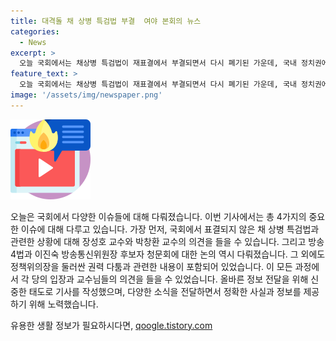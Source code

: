 ```yaml
---
title: 대격돌 채 상병 특검법 부결  여야 본회의 뉴스
categories:
  - News
excerpt: >
  오늘 국회에서는 채상병 특검법이 재표결에서 부결되면서 다시 폐기된 가운데, 국내 정치권에서는 여야가 방송 4법을 두고도 충돌하는 상황이다. 특히 국회의 장면들과 함께 이에 대한 각계각층의 시각이 대립되고 있는 가운데, 국민의 관심이 집중되고 있다.특검법과 관련한 국회의 상황과 정책위의장에 대한 논란 등이 이어지고 있는 것으로 보인다.
feature_text: >
  오늘 국회에서는 채상병 특검법이 재표결에서 부결되면서 다시 폐기된 가운데, 국내 정치권에서는 여야가 방송 4법을 두고도 충돌하는 상황이다. 특히 국회의 장면들과 함께 이에 대한 각계각층의 시각이 대립되고 있는 가운데, 국민의 관심이 집중되고 있다.특검법과 관련한 국회의 상황과 정책위의장에 대한 논란 등이 이어지고 있는 것으로 보인다.
image: '/assets/img/newspaper.png'
---
```


<p><img src="/assets/img/news.png" alt="rentncar 속보" /></p>

<p>오늘은 국회에서 다양한 이슈들에 대해 다뤄졌습니다. 이번 기사에서는 총 4가지의 중요한 이슈에 대해 다루고 있습니다. 가장 먼저, 국회에서 표결되지 않은 채 상병 특검법과 관련한 상황에 대해 장성호 교수와 박창환 교수의 의견을 들을 수 있습니다. 그리고 방송 4법과 이진숙 방송통신위원장 후보자 청문회에 대한 논의 역시 다뤄졌습니다. 그 외에도 정책위의장을 둘러싼 권력 다툼과 관련한 내용이 포함되어 있었습니다. 이 모든 과정에서 각 당의 입장과 교수님들의 의견을 들을 수 있었습니다. 올바른 정보 전달을 위해 신중한 태도로 기사를 작성했으며, 다양한 소식을 전달하면서 정확한 사실과 정보를 제공하기 위해 노력했습니다.</p>
유용한 생활 정보가 필요하시다면, <a href="https://qoogle.tistory.com" rel="dofollow">qoogle.tistory.com</a>


